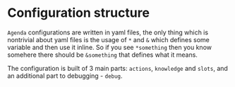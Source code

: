 # Configuration structure

`Agenda` configurations are written in yaml files, the only thing which is nontrivial about yaml files is the usage of `*` and `&` which defines some variable and then use it inline. So if you see `*something` then you know somehere there should be `&something` that defines what it means.

The configuration is built of 3 main parts: `actions`, `knowledge` and `slots`, and an additional part to debugging - `debug`.
